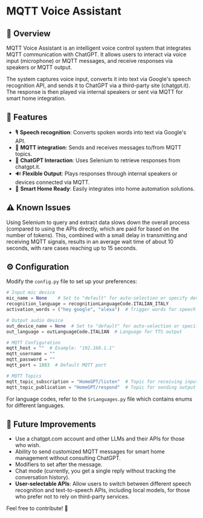 # MQTT Voice Assistant

## 📌 Overview
MQTT Voice Assistant is an intelligent voice control system that integrates MQTT communication with ChatGPT. It allows users to interact via voice input (microphone) or MQTT messages, and receive responses via speakers or MQTT output.

The system captures voice input, converts it into text via Google's speech recognition API, and sends it to ChatGPT via a third-party site (chatgpt.it).
The response is then played via internal speakers or sent via MQTT for smart home integration.

## 🚀 Features
- 🎙️ **Speech recognition**: Converts spoken words into text via Google's API.
- 🔗 **MQTT integration**: Sends and receives messages to/from MQTT topics.
- 💬 **ChatGPT Interaction**: Uses Selenium to retrieve responses from chatgpt.it.
- 🔊 **Flexible Output**: Plays responses through internal speakers or devices connected via MQTT.
- 🏡 **Smart Home Ready**: Easily integrates into home automation solutions.

## ⚠️ Known Issues
Using Selenium to query and extract data slows down the overall process (compared to using the APIs directly, which are paid for based on the number of tokens). This, combined with a small delay in transmitting and receiving MQTT signals, results in an average wait time of about 10 seconds, with rare cases reaching up to 15 seconds.

## ⚙️ Configuration
Modify the `config.py` file to set up your preferences:

```python
# Input mic device
mic_name = None    # Set to "default" for auto-selection or specify device name
recognition_language = recognitionLanguageCode.ITALIAN_ITALY 
activation_words = ("hey google", "alexa")  # Trigger words for speech recognition

# Output audio device
out_device_name = None  # Set to "default" for auto-selection or specify device name
out_language = outLanguageCode.ITALIAN  # Language for TTS output

# MQTT Configuration
mqtt_host = ""  # Example: "192.168.1.1"
mqtt_username = ""
mqtt_password = ""
mqtt_port = 1883  # Default MQTT port

# MQTT Topics
mqtt_topic_subscription = "HomeGPT/listen"  # Topic for receiving input
mqtt_topic_publication = "HomeGPT/respond"  # Topic for sending output
```

For language codes, refer to the `SrLanguages.py` file which contains enums for different languages.

## 🤖 Future Improvements
- Use a chatgpt.com account and other LLMs and their APIs for those who wish.
- Ability to send customized MQTT messages for smart home management without consulting ChatGPT.
- Modifiers to set after the message.
- Chat mode (currently, you get a single reply without tracking the conversation history).
- **User-selectable APIs**: Allow users to switch between different speech recognition and text-to-speech APIs, including local models, for those who prefer not to rely on third-party services.

Feel free to contribute! 🎉
